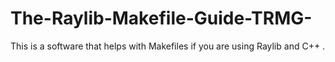 # The-Raylib-Makefile-Guide-TRMG-
This is a software that helps with Makefiles if you are using Raylib and C++ .
